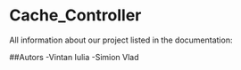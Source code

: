 # Cache_Controller

All information about our project listed in the documentation:

##Autors
-Vintan Iulia
-Simion Vlad
